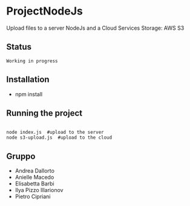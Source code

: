 # ProjectNodeJs

Upload files to a server NodeJs and a Cloud Services Storage: AWS S3

## Status

```
Working in progress
```

## Installation

- npm install

## Running the project

```

node index.js  #upload to the server
node s3-upload.js  #upload to the cloud
```

## Gruppo

* Andrea Dallorto
* Anielle Macedo
* Elisabetta Barbi
* Ilya Pizzo Illarionov
* Pietro Cipriani


  
